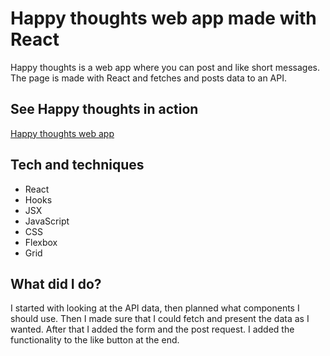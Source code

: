 # Happy thoughts web app made with React

Happy thoughts is a web app where you can post and like short messages. The page is made with React and fetches and posts data to an API. 

## See Happy thoughts in action

[Happy thoughts web app](https://happy-thoughts-emmie.netlify.com/)

## Tech and techniques
- React
- Hooks
- JSX
- JavaScript
- CSS
- Flexbox
- Grid

## What did I do?

I started with looking at the API data, then planned what components I should use. Then I made sure that I could fetch and present the data as I wanted. After that I added the form and the post request. I added the functionality to the like button at the end.

